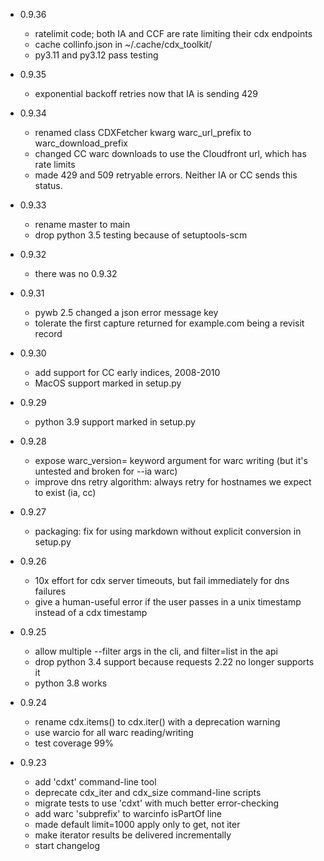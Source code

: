 - 0.9.36
	+ ratelimit code; both IA and CCF are rate limiting their cdx endpoints
	+ cache collinfo.json in ~/.cache/cdx_toolkit/
	+ py3.11 and py3.12 pass testing

- 0.9.35
    + exponential backoff retries now that IA is sending 429

- 0.9.34
	+ renamed class CDXFetcher kwarg warc_url_prefix to warc_download_prefix
	+ changed CC warc downloads to use the Cloudfront url, which has rate limits
	+ made 429 and 509 retryable errors. Neither IA or CC sends this status.

- 0.9.33
	+ rename master to main
	+ drop python 3.5 testing because of setuptools-scm

- 0.9.32
	+ there was no 0.9.32

- 0.9.31
	+ pywb 2.5 changed a json error message key
	+ tolerate the first capture returned for example.com being a revisit record

- 0.9.30
	+ add support for CC early indices, 2008-2010
	+ MacOS support marked in setup.py

- 0.9.29
	+ python 3.9 support marked in setup.py

- 0.9.28
	+ expose warc_version= keyword argument for warc writing (but it's untested and broken for --ia warc)
	+ improve dns retry algorithm: always retry for hostnames we expect to exist (ia, cc)

- 0.9.27
	+ packaging: fix for using markdown without explicit conversion in setup.py

- 0.9.26
	+ 10x effort for cdx server timeouts, but fail immediately for dns failures
	+ give a human-useful error if the user passes in a unix timestamp instead of a cdx timestamp

- 0.9.25
	+ allow multiple --filter args in the cli, and filter=list in the api
	+ drop python 3.4 support because requests 2.22 no longer supports it
	+ python 3.8 works

- 0.9.24
	+ rename cdx.items() to cdx.iter() with a deprecation warning
	+ use warcio for all warc reading/writing
	+ test coverage 99%

- 0.9.23
	+ add 'cdxt' command-line tool
	+ deprecate cdx_iter and cdx_size command-line scripts
	+ migrate tests to use 'cdxt' with much better error-checking
	+ add warc 'subprefix' to warcinfo isPartOf line
	+ made default limit=1000 apply only to get, not iter
	+ make iterator results be delivered incrementally
	+ start changelog

